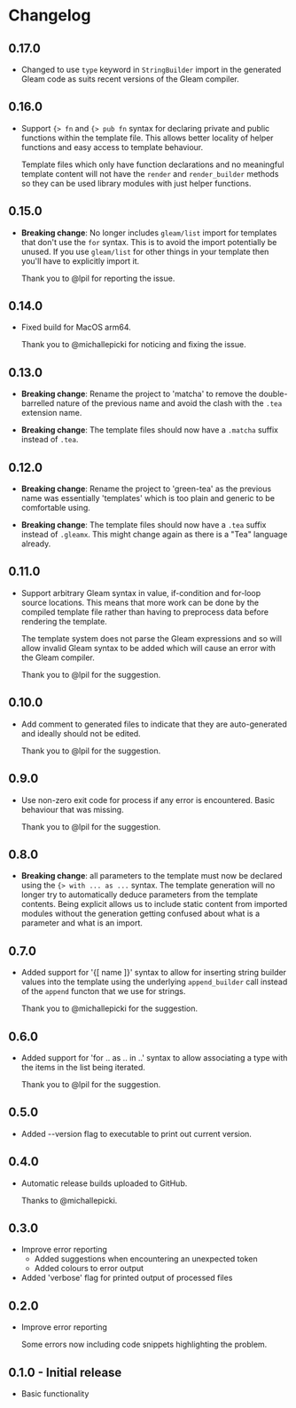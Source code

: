 # Changelog

## 0.17.0

- Changed to use `type` keyword in `StringBuilder` import in the generated Gleam code as suits recent
  versions of the Gleam compiler.

## 0.16.0

- Support `{> fn` and `{> pub fn` syntax for declaring private and public functions within the
  template file. This allows better locality of helper functions and easy access to template
  behaviour.

  Template files which only have function declarations and no meaningful template content will not
  have the `render` and `render_builder` methods so they can be used library modules with just
  helper functions.

## 0.15.0

- **Breaking change**: No longer includes `gleam/list` import for templates that don't use the `for`
  syntax. This is to avoid the import potentially be unused. If you use `gleam/list` for other
  things in your template then you'll have to explicitly import it.

  Thank you to @lpil for reporting the issue.

## 0.14.0

- Fixed build for MacOS arm64.

  Thank you to @michallepicki for noticing and fixing the issue.

## 0.13.0

- **Breaking change**: Rename the project to 'matcha' to remove the double-barrelled nature of the
  previous name and avoid the clash with the `.tea` extension name.

- **Breaking change**: The template files should now have a `.matcha` suffix instead of `.tea`.

## 0.12.0

- **Breaking change**: Rename the project to 'green-tea' as the previous name was essentially
  'templates' which is too plain and generic to be comfortable using.

- **Breaking change**: The template files should now have a `.tea` suffix instead of `.gleamx`. This
  might change again as there is a "Tea" language already.

## 0.11.0

- Support arbitrary Gleam syntax in value, if-condition and for-loop source locations. This means
  that more work can be done by the compiled template file rather than having to preprocess data
  before rendering the template.

  The template system does not parse the Gleam expressions and so will allow invalid Gleam syntax to
  be added which will cause an error with the Gleam compiler. 

  Thank you to @lpil for the suggestion.

## 0.10.0

- Add comment to generated files to indicate that they are auto-generated and ideally should not be
  edited.

  Thank you to @lpil for the suggestion.

## 0.9.0

- Use non-zero exit code for process if any error is encountered. Basic behaviour that was missing.

  Thank you to @lpil for the suggestion.

## 0.8.0

- **Breaking change**: all parameters to the template must now be declared using the `{> with ... as
  ...` syntax. The template generation will no longer try to automatically deduce parameters from
  the template contents. Being explicit allows us to include static content from imported modules
  without the generation getting confused about what is a parameter and what is an import.

## 0.7.0

- Added support for '{[ name ]}' syntax to allow for inserting string builder values into the
  template using the underlying `append_builder` call instead of the `append` functon that we use
  for strings.

  Thank you to @michallepicki for the suggestion.

## 0.6.0

- Added support for 'for .. as .. in ..' syntax to allow associating a type with the items in the
  list being iterated.

  Thank you to @lpil for the suggestion.

## 0.5.0

- Added --version flag to executable to print out current version.

## 0.4.0

- Automatic release builds uploaded to GitHub.

  Thanks to @michallepicki.

## 0.3.0

- Improve error reporting
  - Added suggestions when encountering an unexpected token
  - Added colours to error output
- Added 'verbose' flag for printed output of processed files

## 0.2.0

- Improve error reporting

  Some errors now including code snippets highlighting the problem.

## 0.1.0 - Initial release

- Basic functionality

